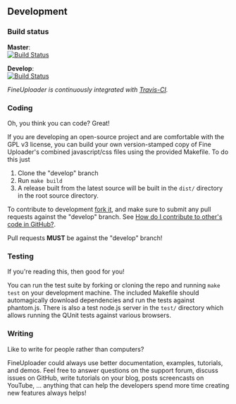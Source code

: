 ## Development

### Build status
**Master**:    
[![Build Status](https://www.travis-ci.org/Widen/fine-uploader.png)](https://www.travis-ci.org/Widen/fine-uploader?branch=master)

**Develop**:    
[![Build Status](https://www.travis-ci.org/Widen/fine-uploader.png)](https://www.travis-ci.org/Widen/fine-uploader?branch=develop)

_FineUploader is continuously integrated with [Travis-CI](https://www.travis-ci.org/)._

### Coding

Oh, you think you can code? Great!

If you are developing an open-source project and are comfortable with the GPL v3 license, you can build your own
version-stamped copy of Fine Uploader's combined javascript/css files using the provided Makefile. To do this just

1. Clone the "develop" branch
2. Run `make build`
3. A release built from the latest source will be built in the `dist/` directory in the root source directory.

To contribute to development [fork it](https://github.com/Widen/fine-uploader/fork), and make sure to submit any pull requests against the "develop" branch.  See [How do I contribute to other's code in GitHub?](http://stackoverflow.com/questions/4384776/how-do-i-contribute-to-others-code-in-github).

Pull requests **MUST** be against the "develop" branch!


### Testing

If you're reading this, then good for you! 

You can run the test suite by forking or cloning the repo and running `make test` on your development machine. The included Makefile should automagically download dependencies and run the tests against phantom.js. There is also a test node.js server in the `test/` directory which allows running the QUnit tests against various browsers.

### Writing

Like to write for people rather than computers?

FineUploader could always use better documentation, examples, tutorials, and demos. Feel free to answer questions on the support forum, discuss issues on GitHub, write tutorials on your blog, posts screencasts on YouTube, … anything that can help the developers spend more time creating new features always helps!

